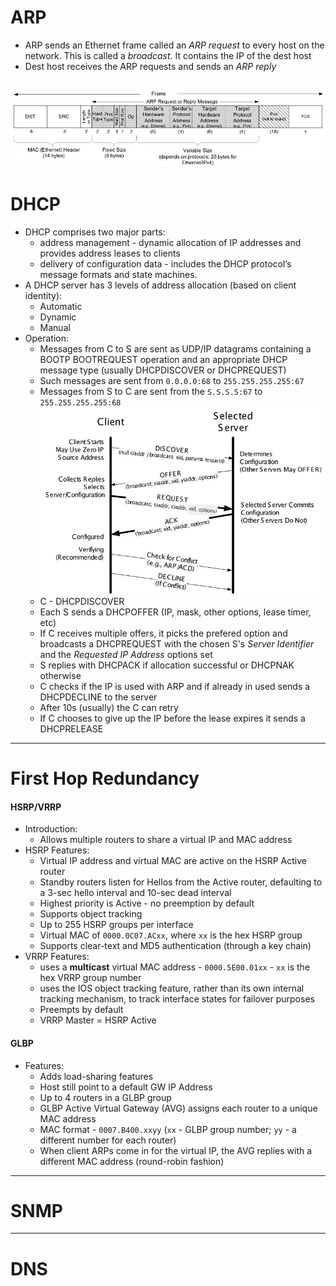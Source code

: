 # ARP
* ARP sends an Ethernet frame called an _ARP request_ to every host on the network. 
This is called a _broadcast_. It contains the IP of the dest host
* Dest host receives the ARP requests and sends an _ARP reply_

![alt text](pics/ARP01.jpg "ARP frame format")
----------------------
# DHCP
* DHCP comprises two major parts:
    * address management - dynamic allocation of IP addresses and provides address leases to clients
    * delivery of configuration data - includes the DHCP protocol’s message formats and state 
    machines.
* A DHCP server has 3 levels of address allocation (based on client identity):
    * Automatic
    * Dynamic
    * Manual
* Operation:
    * Messages from C to S are sent as UDP/IP datagrams containing a BOOTP BOOTREQUEST 
    operation and an appropriate DHCP message type (usually DHCPDISCOVER or DHCPREQUEST)
    * Such messages are sent from `0.0.0.0:68` to `255.255.255.255:67`
    * Messages from S to C are sent from the `S.S.S.S:67` to `255.255.255.255:68`
![alt text](pics/DHCP01.jpg "DHCP Exchange")
    * C - DHCPDISCOVER
    * Each S sends a DHCPOFFER (IP, mask, other options, lease timer, etc)
    * If C receives multiple offers, it picks the prefered option and broadcasts a DHCPREQUEST with 
    the chosen S's _Server Identifier_ and the _Requested IP Address_ options set
    * S replies with DHCPACK if allocation successful or DHCPNAK otherwise
    * C checks if the IP is used with ARP and if already in used sends a DHCPDECLINE to the server
    * After 10s (usually) the C can retry
    * If C chooses to give up the IP before the lease expires it sends a DHCPRELEASE
----------------------
# First Hop Redundancy
#### HSRP/VRRP
* Introduction:
    * Allows multiple routers to share a virtual IP and MAC address
* HSRP Features:
    * Virtual IP address and virtual MAC are active on the HSRP Active router
    * Standby routers listen for Hellos from the Active router, defaulting to a 3-sec
    hello interval and 10-sec dead interval
    * Highest priority is Active - no preemption by default
    * Supports object tracking
    * Up to 255 HSRP groups per interface
    * Virtual MAC of `0000.0C07.ACxx`, where `xx` is the hex HSRP group
    * Supports clear-text and MD5 authentication (through a key chain)
* VRRP Features:
    * uses a **multicast** virtual MAC address - `0000.5E00.01xx` - `xx` is the hex VRRP group 
    number
    * uses the IOS object tracking feature, rather than its own internal tracking mechanism, to 
    track interface states for failover purposes
    * Preempts by default
    * VRRP Master = HSRP Active
#### GLBP
* Features:
    * Adds load-sharing features
    * Host still point to a default GW IP Address
    * Up to 4 routers in a GLBP group
    * GLBP Active Virtual Gateway (AVG) assigns each router to a unique MAC address
    * MAC format - `0007.B400.xxyy` (`xx` - GLBP group number; `yy` - a different number for each 
    router)
    * When client ARPs come in for the virtual IP, the AVG replies with a different MAC address 
    (round-robin fashion)
----------------------   
# SNMP

----------------------
# DNS

